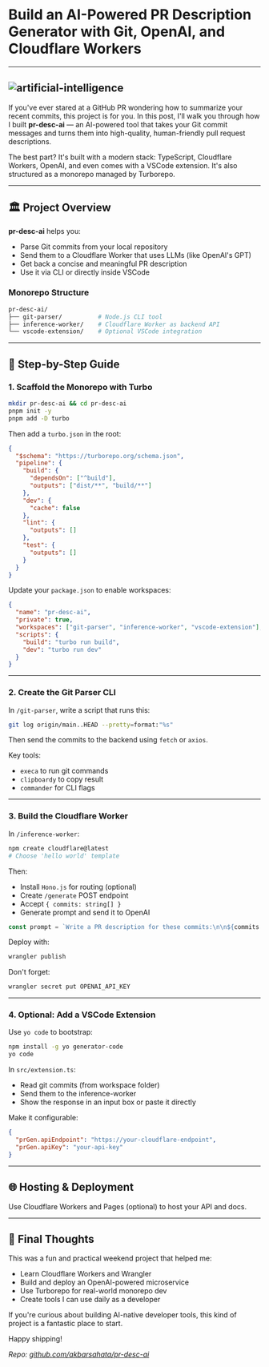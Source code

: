 # Build an AI-Powered PR Description Generator with Git, OpenAI, and Cloudflare Workers

---
![artificial-intelligence](https://images.pexels.com/photos/8849295/pexels-photo-8849295.jpeg?auto=compress&cs=tinysrgb&w=800&dpr=1)
---

If you've ever stared at a GitHub PR wondering how to summarize your recent commits, this project is for you. In this post, I'll walk you through how I built **pr-desc-ai** — an AI-powered tool that takes your Git commit messages and turns them into high-quality, human-friendly pull request descriptions.

The best part? It's built with a modern stack: TypeScript, Cloudflare Workers, OpenAI, and even comes with a VSCode extension. It's also structured as a monorepo managed by Turborepo.

---

## 🏛 Project Overview

**pr-desc-ai** helps you:

* Parse Git commits from your local repository
* Send them to a Cloudflare Worker that uses LLMs (like OpenAI's GPT)
* Get back a concise and meaningful PR description
* Use it via CLI or directly inside VSCode

### Monorepo Structure

```bash
pr-desc-ai/
├── git-parser/          # Node.js CLI tool
├── inference-worker/    # Cloudflare Worker as backend API
└── vscode-extension/    # Optional VSCode integration
```

---

## 🤝 Step-by-Step Guide

### 1. Scaffold the Monorepo with Turbo

```bash
mkdir pr-desc-ai && cd pr-desc-ai
pnpm init -y
pnpm add -D turbo
```

Then add a `turbo.json` in the root:

```json
{
  "$schema": "https://turborepo.org/schema.json",
  "pipeline": {
    "build": {
      "dependsOn": ["^build"],
      "outputs": ["dist/**", "build/**"]
    },
    "dev": {
      "cache": false
    },
    "lint": {
      "outputs": []
    },
    "test": {
      "outputs": []
    }
  }
}
```

Update your `package.json` to enable workspaces:

```json
{
  "name": "pr-desc-ai",
  "private": true,
  "workspaces": ["git-parser", "inference-worker", "vscode-extension"],
  "scripts": {
    "build": "turbo run build",
    "dev": "turbo run dev"
  }
}
```

---

### 2. Create the Git Parser CLI

In `/git-parser`, write a script that runs this:

```bash
git log origin/main..HEAD --pretty=format:"%s"
```

Then send the commits to the backend using `fetch` or `axios`.

Key tools:

* `execa` to run git commands
* `clipboardy` to copy result
* `commander` for CLI flags

---

### 3. Build the Cloudflare Worker

In `/inference-worker`:

```bash
npm create cloudflare@latest
# Choose 'hello world' template
```

Then:

* Install `Hono.js` for routing (optional)
* Create `/generate` POST endpoint
* Accept `{ commits: string[] }`
* Generate prompt and send it to OpenAI

```ts
const prompt = `Write a PR description for these commits:\n\n${commits.join('\n')}`
```

Deploy with:

```bash
wrangler publish
```

Don't forget:

```bash
wrangler secret put OPENAI_API_KEY
```

---

### 4. Optional: Add a VSCode Extension

Use `yo code` to bootstrap:

```bash
npm install -g yo generator-code
yo code
```

In `src/extension.ts`:

* Read git commits (from workspace folder)
* Send them to the inference-worker
* Show the response in an input box or paste it directly

Make it configurable:

```json
{
  "prGen.apiEndpoint": "https://your-cloudflare-endpoint",
  "prGen.apiKey": "your-api-key"
}
```

---

## 🌐 Hosting & Deployment

Use Cloudflare Workers and Pages (optional) to host your API and docs.

---

## 🚀 Final Thoughts

This was a fun and practical weekend project that helped me:

* Learn Cloudflare Workers and Wrangler
* Build and deploy an OpenAI-powered microservice
* Use Turborepo for real-world monorepo dev
* Create tools I can use daily as a developer

If you're curious about building AI-native developer tools, this kind of project is a fantastic place to start.

Happy shipping!

*Repo: [github.com/akbarsahata/pr-desc-ai](https://github.com/akbarsahata/pr-desc-ai)*
